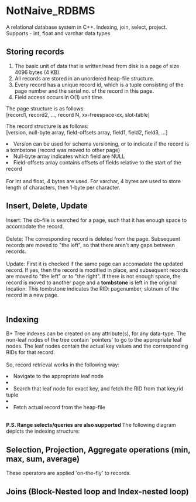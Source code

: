 # NotNaive_RDBMS
A relational database system in C++. Indexing, join, select, project. 
Supports - int, float and varchar data types


## Storing records 
1) The basic unit of data that is written/read from disk is a page of size 4096 bytes (4 KB).
2) All records are stored in an unordered heap-file structure.
3) Every record has a unique record id, which is a tuple consisting of the page number and the serial no. of the record in this page.
4) Field access occurs in O(1) unit time. 

The page structure is as follows:<br>
[record1, record2, ..., record N, xx-freespace-xx, slot-table]

The record structure is as follows:<br>
[version, null-byte array, field-offsets array, field1, field2, field3, ...]

<li>Version can be used for schema versioning, or to indicate if the record is a tombstone (record was moved to other page)</li>
<li>Null-byte array indicates which field are NULL</li>
<li>Field-offsets array contains offsets of fields relative to the start of the record </li>

<br>
For int and float, 4 bytes are used.
For varchar, 4 bytes are used to store length of characters, then 1-byte per character.
<br>

## Insert, Delete, Update

Insert: The db-file is searched for a page, such that it has enough space to accomodate the record.
<br><br>
Delete: The corresponding record is deleted from the page. Subsequent records are moved to "the left", so that there aren't any gaps between records. 
<br><br>
Update: First it is checked if the same page can accomadate the updated record. If yes, then the record is modified in place, and subsequent records are moved to "the left" or to "the right". If there is not enough space, the record is moved to another page and a <b>tombstone</b> is left in the original location. This tombstone indicates the RID: pagenumber, slotnum of the record in a new page.
<br><br>

## Indexing 

B+ Tree indexes can be created on any attribute(s), for any data-type. 
The non-leaf nodes of the tree contain 'pointers' to go to the appropriate leaf nodes. The leaf nodes contain the actual key values and the corresponding RIDs for that record. <br><br>
So, record retrieval works in the following way:<br>
<li>Navigate to the appropriate leaf node<li>
<li> Search that leaf node for exact key, and fetch the RID from that key,rid tuple<li>
<li> Fetch actual record from the heap-file</li>

<br><b>P.S. Range selects/queries are also supported </b>
The following diagram depicts the indexing structure:

## Selection, Projection, Aggregate operations (min, max, sum, average)

These operators are applied 'on-the-fly' to records.

## Joins (Block-Nested loop and Index-nested loop)



